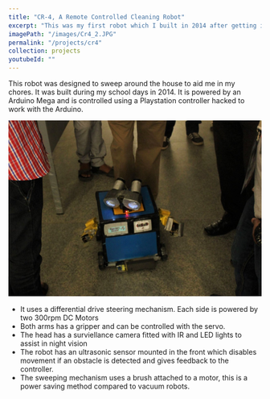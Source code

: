 ```yaml
---
title: "CR-4, A Remote Controlled Cleaning Robot"
excerpt: "This was my first robot which I built in 2014 after getting inspired by the Pixar Robot Wall-e to conduct trivial tasks like sweeping the floor. It is remotely controlled using a Playstation Controller. As the cleaning mechanism uses a physical brush, it consumes less power than vaccumm robots."
imagePath: "/images/Cr4_2.JPG"
permalink: "/projects/cr4"
collection: projects
youtubeId: ""
---
```


This robot was designed to sweep around the house to aid me in my chores. It was built during my school days in 2014. It is powered by an Arduino Mega and is controlled using a Playstation controller hacked to work with the Arduino. 

<img src="/images/Cr4_1.jpg" />

* It uses a differential drive steering mechanism. Each side is powered by two 300rpm DC Motors
* Both arms has a gripper and can be controlled with the servo. 
* The head has a surviellance camera fitted with IR and LED lights to assist in night vision
* The robot has an ultrasonic sensor mounted in the front which disables movement if an obstacle is detected and gives feedback to the controller.
* The sweeping mechanism uses a brush attached to a motor, this is a power saving method compared to vacuum robots.

